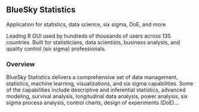 ## BlueSky Statistics

Application for statistics, data science, six sigma, DoE, and more

Leading R GUI used by hundreds of thousands of users across 135 countries. Built for statisticians, data scientists, business analysts, and quality control (six sigma) professionals.

### Overview

BlueSky Statistics delivers a comprehensive set of data management, statistics, machine learning, visualizations, and six sigma capabilities. Some of the capabilities include descriptive and inferential statistics, advanced modeling, survival analysis, longitudinal data analysis, power analysis, six sigma process analysis, control charts, design of experiments (DoE)…

